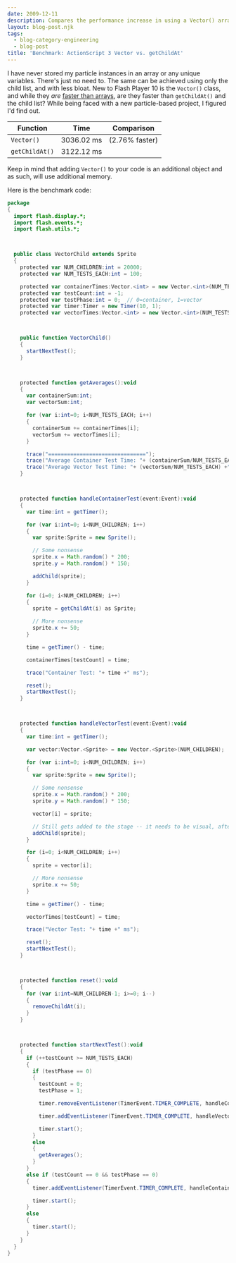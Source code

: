 ```yaml
---
date: 2009-12-11
description: Compares the performance increase in using a Vector() array instead of DisplayObjectContainer.getChildAt() for an ActionScript 3 particle emitter.
layout: blog-post.njk
tags:
  - blog-category-engineering
  - blog-post
title: 'Benchmark: ActionScript 3 Vector vs. getChildAt'
---
```


I have never stored my particle instances in an array or any unique variables. There's just no need to. The same can be achieved using only the child list, and with less bloat. New to Flash Player 10 is the `Vector()` class, and while they _are_ [faster than arrays](http://www.mikechambers.com/blog/2008/09/24/actioscript-3-vector-array-performance-comparison/), are they faster than `getChildAt()` and the child list? <!--more--> While being faced with a new particle-based project, I figured I'd find out.

| Function       | Time       | Comparison     |
| -------------- | ---------- | -------------- |
| `Vector()`     | 3036.02 ms | (2.76% faster) |
| `getChildAt()` | 3122.12 ms |                |

Keep in mind that adding `Vector()` to your code is an additional object and as such, will use additional memory.

Here is the benchmark code:

```actionscript
package
{
  import flash.display.*;
  import flash.events.*;
  import flash.utils.*;



  public class VectorChild extends Sprite
  {
    protected var NUM_CHILDREN:int = 20000;
    protected var NUM_TESTS_EACH:int = 100;

    protected var containerTimes:Vector.<int> = new Vector.<int>(NUM_TESTS_EACH, NUM_CHILDREN);
    protected var testCount:int = -1;
    protected var testPhase:int = 0;  // 0=container, 1=vector
    protected var timer:Timer = new Timer(10, 1);
    protected var vectorTimes:Vector.<int> = new Vector.<int>(NUM_TESTS_EACH, NUM_CHILDREN);



    public function VectorChild()
    {
      startNextTest();
    }



    protected function getAverages():void
    {
      var containerSum:int;
      var vectorSum:int;

      for (var i:int=0; i<NUM_TESTS_EACH; i++)
      {
        containerSum += containerTimes[i];
        vectorSum += vectorTimes[i];
      }

      trace("===============================");
      trace("Average Container Test Time: "+ (containerSum/NUM_TESTS_EACH) +" ms");
      trace("Average Vector Test Time: "+ (vectorSum/NUM_TESTS_EACH) +" ms");
    }



    protected function handleContainerTest(event:Event):void
    {
      var time:int = getTimer();

      for (var i:int=0; i<NUM_CHILDREN; i++)
      {
        var sprite:Sprite = new Sprite();

        // Some nonsense
        sprite.x = Math.random() * 200;
        sprite.y = Math.random() * 150;

        addChild(sprite);
      }

      for (i=0; i<NUM_CHILDREN; i++)
      {
        sprite = getChildAt(i) as Sprite;

        // More nonsense
        sprite.x += 50;
      }

      time = getTimer() - time;

      containerTimes[testCount] = time;

      trace("Container Test: "+ time +" ms");

      reset();
      startNextTest();
    }



    protected function handleVectorTest(event:Event):void
    {
      var time:int = getTimer();

      var vector:Vector.<Sprite> = new Vector.<Sprite>(NUM_CHILDREN);

      for (var i:int=0; i<NUM_CHILDREN; i++)
      {
        var sprite:Sprite = new Sprite();

        // Some nonsense
        sprite.x = Math.random() * 200;
        sprite.y = Math.random() * 150;

        vector[i] = sprite;

        // Still gets added to the stage -- it needs to be visual, after all
        addChild(sprite);
      }

      for (i=0; i<NUM_CHILDREN; i++)
      {
        sprite = vector[i];

        // More nonsense
        sprite.x += 50;
      }

      time = getTimer() - time;

      vectorTimes[testCount] = time;

      trace("Vector Test: "+ time +" ms");

      reset();
      startNextTest();
    }



    protected function reset():void
    {
      for (var i:int=NUM_CHILDREN-1; i>=0; i--)
      {
        removeChildAt(i);
      }
    }



    protected function startNextTest():void
    {
      if (++testCount >= NUM_TESTS_EACH)
      {
        if (testPhase == 0)
        {
          testCount = 0;
          testPhase = 1;

          timer.removeEventListener(TimerEvent.TIMER_COMPLETE, handleContainerTest);

          timer.addEventListener(TimerEvent.TIMER_COMPLETE, handleVectorTest);

          timer.start();
        }
        else
        {
          getAverages();
        }
      }
      else if (testCount == 0 && testPhase == 0)
      {
        timer.addEventListener(TimerEvent.TIMER_COMPLETE, handleContainerTest);

        timer.start();
      }
      else
      {
        timer.start();
      }
    }
  }
}
```

